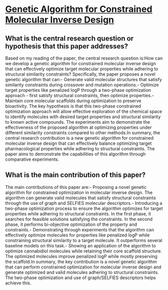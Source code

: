 # [Genetic Algorithm for Constrained Molecular Inverse Design](https://arxiv.org/abs/2112.03518v2)

## What is the central research question or hypothesis that this paper addresses?

Based on my reading of the paper, the central research question is:How can we develop a genetic algorithm for constrained molecular inverse design that can effectively optimize target molecular properties while adhering to structural similarity constraints? Specifically, the paper proposes a novel genetic algorithm that can:- Generate valid molecular structures that satisfy similarity constraints during crossover and mutation operations.- Optimize target properties like penalized logP through a two-phase optimization approach - first satisfy structural constraints, then optimize properties.- Maintain core molecular scaffolds during optimization to preserve bioactivity. The key hypothesis is that this two-phase constrained optimization approach will allow effective exploration of the chemical space to identify molecules with desired target properties and structural similarity to known active compounds. The experiments aim to demonstrate the effectiveness of the proposed algorithm at optimizing properties under different similarity constraints compared to other methods.In summary, the central research contribution is a new genetic algorithm for constrained molecular inverse design that can effectively balance optimizing target pharmacological properties while adhering to structural constraints. The paper aims to demonstrate the capabilities of this algorithm through comparative experiments.


## What is the main contribution of this paper?

The main contributions of this paper are:- Proposing a novel genetic algorithm for constrained optimization in molecular inverse design. The algorithm can generate valid molecules that satisfy structural constraints through the use of graph and SELFIES molecular descriptors.- Introducing a two-phase optimization process to ensure the algorithm optimizes for target properties while adhering to structural constraints. In the first phase, it searches for feasible solutions satisfying the constraints. In the second phase, it performs bi-objective optimization of the property and constraints.- Demonstrating through experiments that the algorithm can effectively optimize molecules for properties like penalized logP while constraining structural similarity to a target molecule. It outperforms several baseline models on this task.- Showing an application of the algorithm to optimize cannabidiol molecules while retaining their core scaffold structure. The optimized molecules improve penalized logP while mostly preserving the scaffold.In summary, the key contribution is a novel genetic algorithm that can perform constrained optimization for molecular inverse design and generate optimized and valid molecules adhering to structural constraints. The two-phase optimization and use of graph/SELFIES descriptors helps achieve this.
